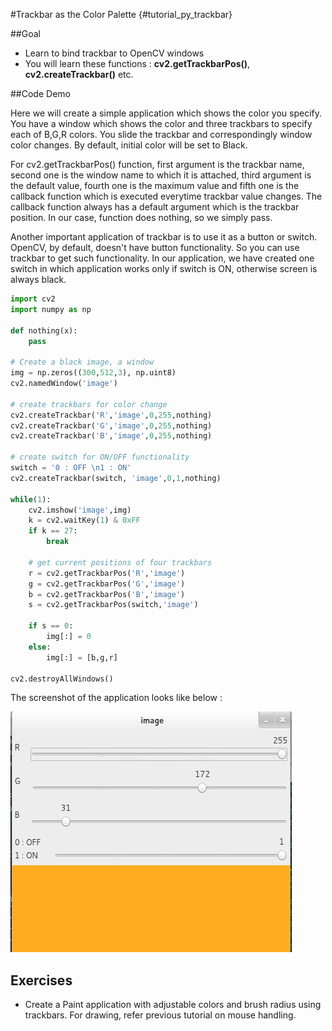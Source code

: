 #Trackbar as the Color Palette {#tutorial_py_trackbar}

##Goal
- Learn to bind trackbar to OpenCV windows
- You will learn these functions : **cv2.getTrackbarPos()**, **cv2.createTrackbar()** etc.

##Code Demo

Here we will create a simple application which shows the color you specify. You have a window which shows the color and three trackbars to specify each of B,G,R colors. You slide the trackbar and correspondingly window color changes. By default, initial color will be set to Black.

For cv2.getTrackbarPos() function, first argument is the trackbar name, second one is the window name to which it is attached, third argument is the default value, fourth one is the maximum value and fifth one is the callback function which is executed everytime trackbar value changes. The callback function always has a default argument which is the trackbar position. In our case, function does nothing, so we simply pass.

Another important application of trackbar is to use it as a button or switch. OpenCV, by default, doesn't have button functionality. So you can use trackbar to get such functionality. In our application, we have created one switch in which application works only if switch is ON, otherwise screen is always black.
```python
import cv2
import numpy as np

def nothing(x):
    pass

# Create a black image, a window
img = np.zeros((300,512,3), np.uint8)
cv2.namedWindow('image')

# create trackbars for color change
cv2.createTrackbar('R','image',0,255,nothing)
cv2.createTrackbar('G','image',0,255,nothing)
cv2.createTrackbar('B','image',0,255,nothing)

# create switch for ON/OFF functionality
switch = '0 : OFF \n1 : ON'
cv2.createTrackbar(switch, 'image',0,1,nothing)

while(1):
    cv2.imshow('image',img)
    k = cv2.waitKey(1) & 0xFF
    if k == 27:
        break
    
    # get current positions of four trackbars
    r = cv2.getTrackbarPos('R','image')
    g = cv2.getTrackbarPos('G','image')
    b = cv2.getTrackbarPos('B','image')
    s = cv2.getTrackbarPos(switch,'image')
    
    if s == 0:
        img[:] = 0
    else:
        img[:] = [b,g,r]

cv2.destroyAllWindows()
```
The screenshot of the application looks like below :

![image](images/trackbar_screenshot.jpg)

## Exercises
- Create a Paint application with adjustable colors and brush radius using trackbars. For drawing, refer previous tutorial on mouse handling.

